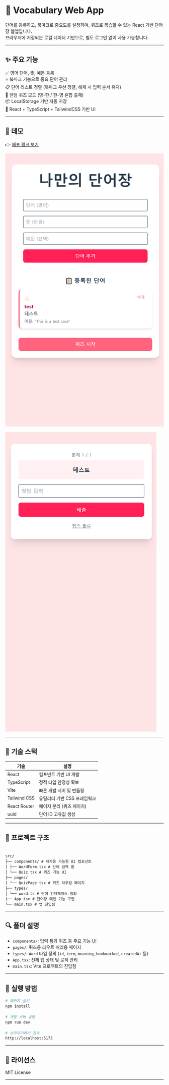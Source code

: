 # 📘 Vocabulary Web App

단어를 등록하고, 북마크로 중요도를 설정하며, 퀴즈로 복습할 수 있는 React 기반 단어장 웹앱입니다.  
브라우저에 저장되는 로컬 데이터 기반으로, 별도 로그인 없이 사용 가능합니다.

---

## ✨ 주요 기능

✅ 영어 단어, 뜻, 예문 등록  
⭐ 북마크 기능으로 중요 단어 관리  
📋 단어 리스트 정렬 (북마크 우선 정렬, 해제 시 입력 순서 유지)  
🧠 랜덤 퀴즈 모드 (영-한 / 한-영 혼합 출제)  
📦 LocalStorage 기반 자동 저장  
🧩 React + TypeScript + TailwindCSS 기반 UI

---

## 📸 데모

👉 [배포 링크 보기](https://vocab-app-psi.vercel.app/)

![단어장 메인 화면](./public/main.png)

![퀴즈 화면](./public/quiz.png)

---

## 🔧 기술 스택

| 기술         | 설명                         |
| ------------ | ---------------------------- |
| React        | 컴포넌트 기반 UI 개발        |
| TypeScript   | 정적 타입 안정성 확보        |
| Vite         | 빠른 개발 서버 및 번들링     |
| Tailwind CSS | 유틸리티 기반 CSS 프레임워크 |
| React Router | 페이지 분리 (퀴즈 페이지)    |
| uuid         | 단어 ID 고유값 생성          |

---

## 📁 프로젝트 구조

<code>
src/
├── components/ # 재사용 가능한 UI 컴포넌트
│ ├── WordForm.tsx # 단어 입력 폼
│ └── Quiz.tsx # 퀴즈 기능 UI
├── pages/
│ └── QuizPage.tsx # 퀴즈 라우팅 페이지
├── types/
│ └── word.ts # 단어 인터페이스 정의
├── App.tsx # 단어장 메인 기능 구현
└── main.tsx # 앱 진입점
</code>

---

## 🔍 폴더 설명

- `components/`: 입력 폼과 퀴즈 등 주요 기능 UI
- `pages/`: 퀴즈용 라우트 처리용 페이지
- `types/`: `Word` 타입 정의 (`id`, `term`, `meaning`, `bookmarked`, `createdAt` 등)
- `App.tsx`: 전체 앱 상태 및 로직 관리
- `main.tsx`: Vite 프로젝트의 진입점

---

## 🚀 실행 방법

```bash
# 패키지 설치
npm install

# 개발 서버 실행
npm run dev

# 브라우저에서 접속
http://localhost:5173

```

---

## 📄 라이선스

MIT License

---
